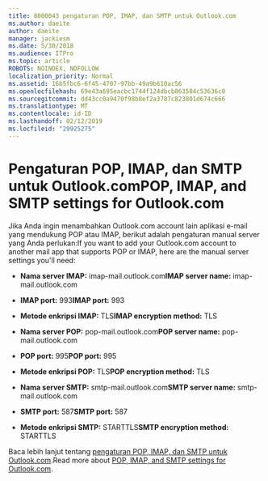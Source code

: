 ```yaml
---
title: 8000043 pengaturan POP, IMAP, dan SMTP untuk Outlook.com
ms.author: daeite
author: daeite
manager: jackiesm
ms.date: 5/30/2018
ms.audience: ITPro
ms.topic: article
ROBOTS: NOINDEX, NOFOLLOW
localization_priority: Normal
ms.assetid: 16b5fbc6-6f45-4707-97bb-49a9b610ac56
ms.openlocfilehash: 69e43a695eacbc1744f124dbcb863584c53636c0
ms.sourcegitcommit: dd43cc0a9470f98b8ef2a3787c823801d674c666
ms.translationtype: MT
ms.contentlocale: id-ID
ms.lasthandoff: 02/12/2019
ms.locfileid: "29925275"
---
```

# <a name="pop-imap-and-smtp-settings-for-outlookcom"></a><span data-ttu-id="253cb-102">Pengaturan POP, IMAP, dan SMTP untuk Outlook.com</span><span class="sxs-lookup"><span data-stu-id="253cb-102">POP, IMAP, and SMTP settings for Outlook.com</span></span>

<span data-ttu-id="253cb-103">Jika Anda ingin menambahkan Outlook.com account lain aplikasi e-mail yang mendukung POP atau IMAP, berikut adalah pengaturan manual server yang Anda perlukan:</span><span class="sxs-lookup"><span data-stu-id="253cb-103">If you want to add your Outlook.com account to another mail app that supports POP or IMAP, here are the manual server settings you'll need:</span></span>
  
- <span data-ttu-id="253cb-104">**Nama server IMAP:** imap-mail.outlook.com</span><span class="sxs-lookup"><span data-stu-id="253cb-104">**IMAP server name:** imap-mail.outlook.com</span></span> 
    
- <span data-ttu-id="253cb-105">**IMAP port:** 993</span><span class="sxs-lookup"><span data-stu-id="253cb-105">**IMAP port:** 993</span></span> 
    
- <span data-ttu-id="253cb-106">**Metode enkripsi IMAP:** TLS</span><span class="sxs-lookup"><span data-stu-id="253cb-106">**IMAP encryption method:** TLS</span></span> 
    
- <span data-ttu-id="253cb-107">**Nama server POP:** pop-mail.outlook.com</span><span class="sxs-lookup"><span data-stu-id="253cb-107">**POP server name:** pop-mail.outlook.com</span></span> 
    
- <span data-ttu-id="253cb-108">**POP port:** 995</span><span class="sxs-lookup"><span data-stu-id="253cb-108">**POP port:** 995</span></span> 
    
- <span data-ttu-id="253cb-109">**Metode enkripsi POP:** TLS</span><span class="sxs-lookup"><span data-stu-id="253cb-109">**POP encryption method:** TLS</span></span> 
    
- <span data-ttu-id="253cb-110">**Nama server SMTP:** smtp-mail.outlook.com</span><span class="sxs-lookup"><span data-stu-id="253cb-110">**SMTP server name:** smtp-mail.outlook.com</span></span> 
    
- <span data-ttu-id="253cb-111">**SMTP port:** 587</span><span class="sxs-lookup"><span data-stu-id="253cb-111">**SMTP port:** 587</span></span> 
    
- <span data-ttu-id="253cb-112">**Metode enkripsi SMTP:** STARTTLS</span><span class="sxs-lookup"><span data-stu-id="253cb-112">**SMTP encryption method:** STARTTLS</span></span> 
    
<span data-ttu-id="253cb-113">Baca lebih lanjut tentang [pengaturan POP, IMAP, dan SMTP untuk Outlook.com](https://go.microsoft.com/fwlink/p/?linkid=2001402&amp;clcid=0x409).</span><span class="sxs-lookup"><span data-stu-id="253cb-113">Read more about [POP, IMAP, and SMTP settings for Outlook.com](https://go.microsoft.com/fwlink/p/?linkid=2001402&amp;clcid=0x409).</span></span>
  

